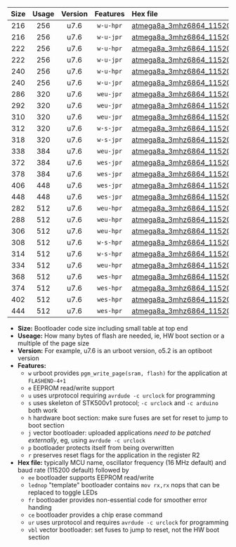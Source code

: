 |Size|Usage|Version|Features|Hex file|
|:-:|:-:|:-:|:-:|:--|
|216|256|u7.6|`w-u-hpr`|[atmega8a_3mhz6864_115200bps_ur.hex](https://raw.githubusercontent.com/stefanrueger/urboot/main/atmega8a_3mhz6864_115200bps_ur.hex)|
|216|256|u7.6|`w-u-jpr`|[atmega8a_3mhz6864_115200bps_ur_vbl.hex](https://raw.githubusercontent.com/stefanrueger/urboot/main/atmega8a_3mhz6864_115200bps_ur_vbl.hex)|
|222|256|u7.6|`w-u-hpr`|[atmega8a_3mhz6864_115200bps_lednop_ur.hex](https://raw.githubusercontent.com/stefanrueger/urboot/main/atmega8a_3mhz6864_115200bps_lednop_ur.hex)|
|222|256|u7.6|`w-u-jpr`|[atmega8a_3mhz6864_115200bps_lednop_ur_vbl.hex](https://raw.githubusercontent.com/stefanrueger/urboot/main/atmega8a_3mhz6864_115200bps_lednop_ur_vbl.hex)|
|240|256|u7.6|`w-u-hpr`|[atmega8a_3mhz6864_115200bps_lednop_fr_ur.hex](https://raw.githubusercontent.com/stefanrueger/urboot/main/atmega8a_3mhz6864_115200bps_lednop_fr_ur.hex)|
|240|256|u7.6|`w-u-jpr`|[atmega8a_3mhz6864_115200bps_lednop_fr_ur_vbl.hex](https://raw.githubusercontent.com/stefanrueger/urboot/main/atmega8a_3mhz6864_115200bps_lednop_fr_ur_vbl.hex)|
|286|320|u7.6|`weu-jpr`|[atmega8a_3mhz6864_115200bps_ee_ur_vbl.hex](https://raw.githubusercontent.com/stefanrueger/urboot/main/atmega8a_3mhz6864_115200bps_ee_ur_vbl.hex)|
|292|320|u7.6|`weu-jpr`|[atmega8a_3mhz6864_115200bps_ee_lednop_ur_vbl.hex](https://raw.githubusercontent.com/stefanrueger/urboot/main/atmega8a_3mhz6864_115200bps_ee_lednop_ur_vbl.hex)|
|310|320|u7.6|`weu-jpr`|[atmega8a_3mhz6864_115200bps_ee_lednop_fr_ur_vbl.hex](https://raw.githubusercontent.com/stefanrueger/urboot/main/atmega8a_3mhz6864_115200bps_ee_lednop_fr_ur_vbl.hex)|
|312|320|u7.6|`w-s-jpr`|[atmega8a_3mhz6864_115200bps_vbl.hex](https://raw.githubusercontent.com/stefanrueger/urboot/main/atmega8a_3mhz6864_115200bps_vbl.hex)|
|318|320|u7.6|`w-s-jpr`|[atmega8a_3mhz6864_115200bps_lednop_vbl.hex](https://raw.githubusercontent.com/stefanrueger/urboot/main/atmega8a_3mhz6864_115200bps_lednop_vbl.hex)|
|338|384|u7.6|`weu-jpr`|[atmega8a_3mhz6864_115200bps_ee_lednop_fr_ce_ur_vbl.hex](https://raw.githubusercontent.com/stefanrueger/urboot/main/atmega8a_3mhz6864_115200bps_ee_lednop_fr_ce_ur_vbl.hex)|
|372|384|u7.6|`wes-jpr`|[atmega8a_3mhz6864_115200bps_ee_vbl.hex](https://raw.githubusercontent.com/stefanrueger/urboot/main/atmega8a_3mhz6864_115200bps_ee_vbl.hex)|
|378|384|u7.6|`wes-jpr`|[atmega8a_3mhz6864_115200bps_ee_lednop_vbl.hex](https://raw.githubusercontent.com/stefanrueger/urboot/main/atmega8a_3mhz6864_115200bps_ee_lednop_vbl.hex)|
|406|448|u7.6|`wes-jpr`|[atmega8a_3mhz6864_115200bps_ee_lednop_fr_vbl.hex](https://raw.githubusercontent.com/stefanrueger/urboot/main/atmega8a_3mhz6864_115200bps_ee_lednop_fr_vbl.hex)|
|448|448|u7.6|`wes-jpr`|[atmega8a_3mhz6864_115200bps_ee_lednop_fr_ce_vbl.hex](https://raw.githubusercontent.com/stefanrueger/urboot/main/atmega8a_3mhz6864_115200bps_ee_lednop_fr_ce_vbl.hex)|
|282|512|u7.6|`weu-hpr`|[atmega8a_3mhz6864_115200bps_ee_ur.hex](https://raw.githubusercontent.com/stefanrueger/urboot/main/atmega8a_3mhz6864_115200bps_ee_ur.hex)|
|288|512|u7.6|`weu-hpr`|[atmega8a_3mhz6864_115200bps_ee_lednop_ur.hex](https://raw.githubusercontent.com/stefanrueger/urboot/main/atmega8a_3mhz6864_115200bps_ee_lednop_ur.hex)|
|306|512|u7.6|`weu-hpr`|[atmega8a_3mhz6864_115200bps_ee_lednop_fr_ur.hex](https://raw.githubusercontent.com/stefanrueger/urboot/main/atmega8a_3mhz6864_115200bps_ee_lednop_fr_ur.hex)|
|308|512|u7.6|`w-s-hpr`|[atmega8a_3mhz6864_115200bps.hex](https://raw.githubusercontent.com/stefanrueger/urboot/main/atmega8a_3mhz6864_115200bps.hex)|
|314|512|u7.6|`w-s-hpr`|[atmega8a_3mhz6864_115200bps_lednop.hex](https://raw.githubusercontent.com/stefanrueger/urboot/main/atmega8a_3mhz6864_115200bps_lednop.hex)|
|334|512|u7.6|`weu-hpr`|[atmega8a_3mhz6864_115200bps_ee_lednop_fr_ce_ur.hex](https://raw.githubusercontent.com/stefanrueger/urboot/main/atmega8a_3mhz6864_115200bps_ee_lednop_fr_ce_ur.hex)|
|368|512|u7.6|`wes-hpr`|[atmega8a_3mhz6864_115200bps_ee.hex](https://raw.githubusercontent.com/stefanrueger/urboot/main/atmega8a_3mhz6864_115200bps_ee.hex)|
|374|512|u7.6|`wes-hpr`|[atmega8a_3mhz6864_115200bps_ee_lednop.hex](https://raw.githubusercontent.com/stefanrueger/urboot/main/atmega8a_3mhz6864_115200bps_ee_lednop.hex)|
|402|512|u7.6|`wes-hpr`|[atmega8a_3mhz6864_115200bps_ee_lednop_fr.hex](https://raw.githubusercontent.com/stefanrueger/urboot/main/atmega8a_3mhz6864_115200bps_ee_lednop_fr.hex)|
|444|512|u7.6|`wes-hpr`|[atmega8a_3mhz6864_115200bps_ee_lednop_fr_ce.hex](https://raw.githubusercontent.com/stefanrueger/urboot/main/atmega8a_3mhz6864_115200bps_ee_lednop_fr_ce.hex)|

- **Size:** Bootloader code size including small table at top end
- **Useage:** How many bytes of flash are needed, ie, HW boot section or a multiple of the page size
- **Version:** For example, u7.6 is an urboot version, o5.2 is an optiboot version
- **Features:**
  + `w` urboot provides `pgm_write_page(sram, flash)` for the application at `FLASHEND-4+1`
  + `e` EEPROM read/write support
  + `u` uses urprotocol requiring `avrdude -c urclock` for programming
  + `s` uses skeleton of STK500v1 protocol; `-c urclock` and `-c arduino` both work
  + `h` hardware boot section: make sure fuses are set for reset to jump to boot section
  + `j` vector bootloader: uploaded applications *need to be patched externally*, eg, using `avrdude -c urclock`
  + `p` bootloader protects itself from being overwritten
  + `r` preserves reset flags for the application in the register R2
- **Hex file:** typically MCU name, oscillator frequency (16 MHz default) and baud rate (115200 default) followed by
  + `ee` bootloader supports EEPROM read/write
  + `lednop` "template" bootloader contains `mov rx,rx` nops that can be replaced to toggle LEDs
  + `fr` bootloader provides non-essential code for smoother error handing
  + `ce` bootloader provides a chip erase command
  + `ur` uses urprotocol and requires `avrdude -c urclock` for programming
  + `vbl` vector bootloader: set fuses to jump to reset, not the HW boot section
